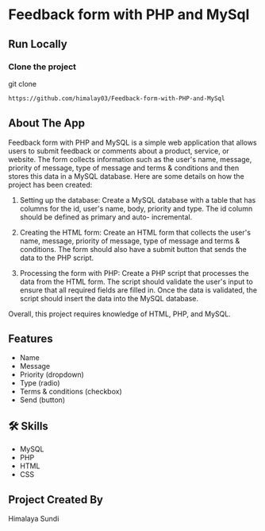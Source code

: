 # Feedback form with PHP and MySql

## Run Locally

### Clone the project

  git clone
```bash
https://github.com/himalay03/Feedback-form-with-PHP-and-MySql
```
  
## About The App

Feedback form with PHP and MySQL is a simple web application that allows users to submit feedback or comments about a product, service, or website. The form collects information such as the user's name, message, priority of message, type of message and terms & conditions and then stores this data in a MySQL database. Here are some details on how the project has been created:

1. Setting up the database:
   Create a MySQL database with a table that has columns for the id, user's name, body, priority and type. The id column should be defined as primary and auto-            incremental.

2. Creating the HTML form:
   Create an HTML form that collects the user's name, message, priority of message, type of message and terms & conditions. The form should also have a submit button that sends the data to the PHP script.

3. Processing the form with PHP:
   Create a PHP script that processes the data from the HTML form. The script should validate the user's input to ensure that all required fields are filled in. Once      the data is validated, the script should insert the data into the MySQL database.

Overall, this project requires knowledge of HTML, PHP, and MySQL.


## Features

- Name
- Message
- Priority (dropdown)
- Type (radio)
- Terms & conditions (checkbox)
- Send (button)


## 🛠 Skills

- MySQL
- PHP
- HTML
- CSS 


## Project Created By

Himalaya Sundi

